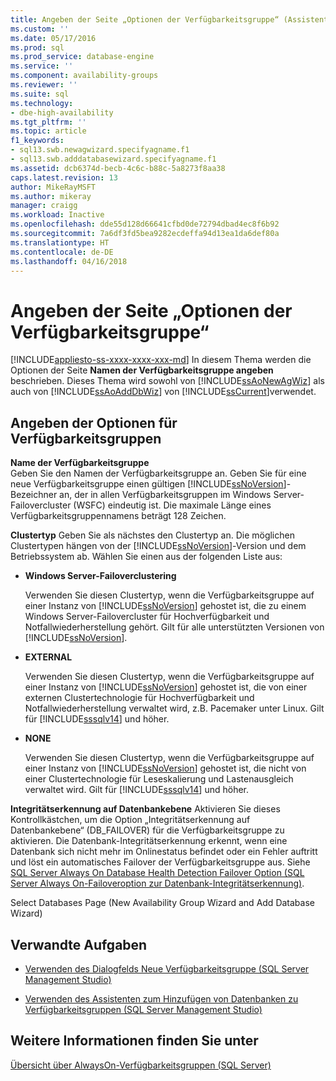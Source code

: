 ```yaml
---
title: Angeben der Seite „Optionen der Verfügbarkeitsgruppe“ (Assistent für neue Verfügbarkeitsgruppen/Assistent zum Hinzufügen von Datenbanken) | Microsoft-Dokumentation
ms.custom: ''
ms.date: 05/17/2016
ms.prod: sql
ms.prod_service: database-engine
ms.service: ''
ms.component: availability-groups
ms.reviewer: ''
ms.suite: sql
ms.technology:
- dbe-high-availability
ms.tgt_pltfrm: ''
ms.topic: article
f1_keywords:
- sql13.swb.newagwizard.specifyagname.f1
- sql13.swb.adddatabasewizard.specifyagname.f1
ms.assetid: dcb6374d-becb-4c6c-b88c-5a8273f8aa38
caps.latest.revision: 13
author: MikeRayMSFT
ms.author: mikeray
manager: craigg
ms.workload: Inactive
ms.openlocfilehash: dde55d128d66641cfbd0de72794dbad4ec8f6b92
ms.sourcegitcommit: 7a6df3fd5bea9282ecdeffa94d13ea1da6def80a
ms.translationtype: HT
ms.contentlocale: de-DE
ms.lasthandoff: 04/16/2018
---
```

# <a name="specify-availability-group-options-page"></a>Angeben der Seite „Optionen der Verfügbarkeitsgruppe“
[!INCLUDE[appliesto-ss-xxxx-xxxx-xxx-md](../../../includes/appliesto-ss-xxxx-xxxx-xxx-md.md)]
  In diesem Thema werden die Optionen der Seite **Namen der Verfügbarkeitsgruppe angeben** beschrieben. Dieses Thema wird sowohl von [!INCLUDE[ssAoNewAgWiz](../../../includes/ssaonewagwiz-md.md)] als auch von [!INCLUDE[ssAoAddDbWiz](../../../includes/ssaoadddbwiz-md.md)] von [!INCLUDE[ssCurrent](../../../includes/sscurrent-md.md)]verwendet.  
  
##  <a name="PageOptions"></a> Angeben der Optionen für Verfügbarkeitsgruppen  
 **Name der Verfügbarkeitsgruppe**  
 Geben Sie den Namen der Verfügbarkeitsgruppe an. Geben Sie für eine neue Verfügbarkeitsgruppe einen gültigen [!INCLUDE[ssNoVersion](../../../includes/ssnoversion-md.md)]-Bezeichner an, der in allen Verfügbarkeitsgruppen im Windows Server-Failovercluster (WSFC) eindeutig ist. Die maximale Länge eines Verfügbarkeitsgruppennamens beträgt 128 Zeichen.  

 **Clustertyp** Geben Sie als nächstes den Clustertyp an. Die möglichen Clustertypen hängen von der [!INCLUDE[ssNoVersion](../../../includes/ssnoversion-md.md)]-Version und dem Betriebssystem ab. Wählen Sie einen aus der folgenden Liste aus:

   * **Windows Server-Failoverclustering**
   
      Verwenden Sie diesen Clustertyp, wenn die Verfügbarkeitsgruppe auf einer Instanz von [!INCLUDE[ssNoVersion](../../../includes/ssnoversion-md.md)] gehostet ist, die zu einem Windows Server-Failovercluster für Hochverfügbarkeit und Notfallwiederherstellung gehört. Gilt für alle unterstützten Versionen von [!INCLUDE[ssNoVersion](../../../includes/ssnoversion-md.md)]. 

   * **EXTERNAL**
      
      Verwenden Sie diesen Clustertyp, wenn die Verfügbarkeitsgruppe auf einer Instanz von [!INCLUDE[ssNoVersion](../../../includes/ssnoversion-md.md)] gehostet ist, die von einer externen Clustertechnologie für Hochverfügbarkeit und Notfallwiederherstellung verwaltet wird, z.B. Pacemaker unter Linux. Gilt für [!INCLUDE[sssqlv14](../../../includes/sssqlv14-md.md)] und höher.

   * **NONE**
      
      Verwenden Sie diesen Clustertyp, wenn die Verfügbarkeitsgruppe auf einer Instanz von [!INCLUDE[ssNoVersion](../../../includes/ssnoversion-md.md)] gehostet ist, die nicht von einer Clustertechnologie für Leseskalierung und Lastenausgleich verwaltet wird. Gilt für [!INCLUDE[sssqlv14](../../../includes/sssqlv14-md.md)] und höher. 
 
   **Integritätserkennung auf Datenbankebene** Aktivieren Sie dieses Kontrollkästchen, um die Option „Integritätserkennung auf Datenbankebene“ (DB_FAILOVER) für die Verfügbarkeitsgruppe zu aktivieren. Die Datenbank-Integritätserkennung erkennt, wenn eine Datenbank sich nicht mehr im Onlinestatus befindet oder ein Fehler auftritt und löst ein automatisches Failover der Verfügbarkeitsgruppe aus. Siehe [SQL Server Always On Database Health Detection Failover Option (SQL Server Always On-Failoveroption zur Datenbank-Integritätserkennung)](sql-server-always-on-database-health-detection-failover-option.md).


Select Databases Page (New Availability Group Wizard and Add Database Wizard)  
  
##  <a name="LaunchWiz"></a> Verwandte Aufgaben  
  
-   [Verwenden des Dialogfelds Neue Verfügbarkeitsgruppe &#40;SQL Server Management Studio&#41;](../../../database-engine/availability-groups/windows/use-the-new-availability-group-dialog-box-sql-server-management-studio.md)  
  
-   [Verwenden des Assistenten zum Hinzufügen von Datenbanken zu Verfügbarkeitsgruppen &#40;SQL Server Management Studio&#41;](../../../database-engine/availability-groups/windows/availability-group-add-database-to-group-wizard.md)  
  
## <a name="see-also"></a>Weitere Informationen finden Sie unter  
 [Übersicht über AlwaysOn-Verfügbarkeitsgruppen &#40;SQL Server&#41;](../../../database-engine/availability-groups/windows/overview-of-always-on-availability-groups-sql-server.md)  
  

